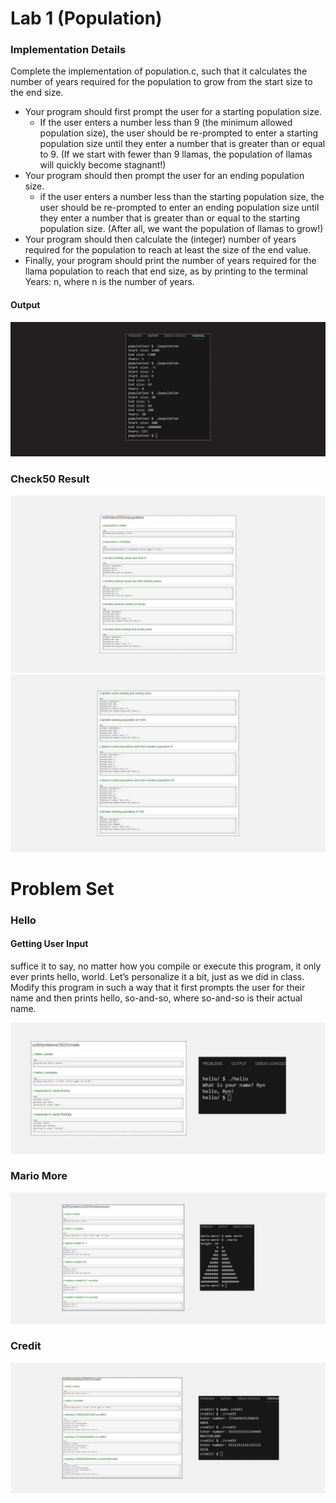 <h1>Lab 1 (Population)</h1>

<h3> Implementation Details </h3>
<p>Complete the implementation of population.c, such that it calculates the number of years required for the population to grow from the start size to the end size.</p>
<ul>
<li>Your program should first prompt the user for a starting population size.
<ul>  
<li>If the user enters a number less than 9 (the minimum allowed population size), the user should be re-prompted to enter a starting population size until they enter a number that is greater than or equal to 9. (If we start with fewer than 9 llamas, the population of llamas will quickly become stagnant!)</li>
</ul>
</li>
<li>Your program should then prompt the user for an ending population size.
<ul>  
<li>if the user enters a number less than the starting population size, the user should be re-prompted to enter an ending population size until they enter a number that is greater than or equal to the starting population size. (After all, we want the population of llamas to grow!)</li>
</ul>
</li>
<li>Your program should then calculate the (integer) number of years required for the population to reach at least the size of the end value.</li>
<li>Finally, your program should print the number of years required for the llama population to reach that end size, as by printing to the terminal Years: n, where n is the number of years.</li>
</ul>

<h4>Output</h4>
<img src="assets/output.png">
<h3>Check50 Result </h3>
<img src="assets/1.png">
<img src="assets/2.png">
<h1>Problem Set</h1>



<h3>Hello</h3>
<h4>Getting User Input</h4>
<p>suffice it to say, no matter how you compile or execute this program, it only ever prints hello, world. Let’s personalize it a bit, just as we did in class.
Modify this program in such a way that it first prompts the user for their name and then prints hello, so-and-so, where so-and-so is their actual name.</p>
<img src="assets/hello.png">



<h3>Mario More</h3>
<img src="assets/mario.png">
<h3>Credit</h3>
<img src="assets/credit.png">
